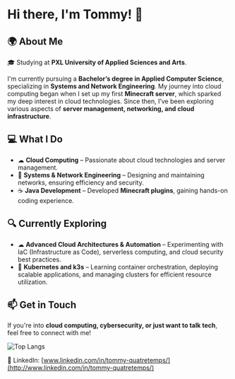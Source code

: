 # Hi there, I'm Tommy! 👋

## 🌍 About Me

🎓 Studying at **PXL University of Applied Sciences and Arts**.

I'm currently pursuing a **Bachelor’s degree in Applied Computer Science**, specializing in **Systems and Network Engineering**. My journey into cloud computing began when I set up my first **Minecraft server**, which sparked my deep interest in cloud technologies. Since then, I’ve been exploring various aspects of **server management, networking, and cloud infrastructure**.

## 💻 What I Do

- ☁ **Cloud Computing** – Passionate about cloud technologies and server management.
- 🔧 **Systems & Network Engineering** – Designing and maintaining networks, ensuring efficiency and security.
- ☕ **Java Development** – Developed **Minecraft plugins**, gaining hands-on coding experience.

## 🔍 Currently Exploring

- ☁ **Advanced Cloud Architectures & Automation** – Experimenting with IaC (Infrastructure as Code), serverless computing, and cloud security best practices.
- 🐳 **Kubernetes and k3s** – Learning container orchestration, deploying scalable applications, and managing clusters for efficient resource utilization.

## 📫 Get in Touch

If you're into **cloud computing, cybersecurity, or just want to talk tech**, feel free to connect with me!

![Top Langs](https://github-readme-stats.vercel.app/api/top-langs/?username=insearchofname&layout=compact&theme=transparent&cache_seconds=1800)

💼 LinkedIn: [www.linkedin.com/in/tommy-quatretemps/](http://www.linkedin.com/in/tommy-quatretemps/)


